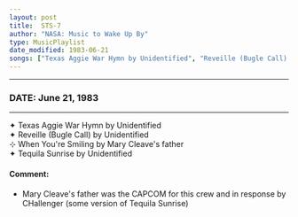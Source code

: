 ```yaml
---
layout: post
title:  STS-7
author: "NASA: Music to Wake Up By"
type: MusicPlaylist
date_modified: 1983-06-21
songs: ["Texas Aggie War Hymn by Unidentified", "Reveille (Bugle Call) by Unidentified", "When You're Smiling by Mary Cleave's father", "Tequila Sunrise by Unidentified"]
---
```


----
### DATE: June 21, 1983
----
✦ Texas Aggie War Hymn by Unidentified  &nbsp;<br />
✦ Reveille (Bugle Call) by Unidentified  &nbsp;<br />
⊹ When You're Smiling by Mary Cleave's father  &nbsp;<br />
✦ Tequila Sunrise by Unidentified

#### Comment:
* Mary Cleave's father was the CAPCOM for this crew
and in response by CHallenger (some version of Tequila Sunrise)



<br/>
<center>
	<a target="_blank"
	   href="https://twitter.com/intent/tweet?hashtags=Space,NASA,Playlist,NASAWakeupCalls,SpaceProgram&text=🚀 {{ page.author}}, '{{ page.songs.first }}' {{ page.title }}, {{ page.date | date: '%B %d, %Y' }}. {{ site.url }}{{ page.url }}&via=nasawakeupcalls"><i class="fab fa-twitter" alt="Tweet this page" style="font-size: 1.3em;"></i></a>
	&nbsp; 	<i class="fas fa-user-astronaut" style="font-size: 1.5em;"></i> &nbsp;
    <a id="custom_amazon_link"
       type="amzn" search="#"
       category="popular music">
    <i class="fab fa-amazon" style="font-size: 1.3em;"></i></a>
</center>

<!-- Randomly resolve an individual entry from a song array -->
<script src="/assets/javascript/seedrandom.min.js"></script>
<script>
  var wake_me_up = ["Texas Aggie War Hymn by Unidentified", "Reveille (Bugle Call) by Unidentified", "When You're Smiling by Mary Cleave's father", "Tequila Sunrise by Unidentified"];
  var prng = new Math.seedrandom();
  function randomSong() {
    song = wake_me_up[Math.floor(Math.random() * wake_me_up.length)];
    var amazon_link = document.getElementById("custom_amazon_link");
    amazon_link.setAttribute("search", song);
  }
  window.onload = randomSong();
</script>
